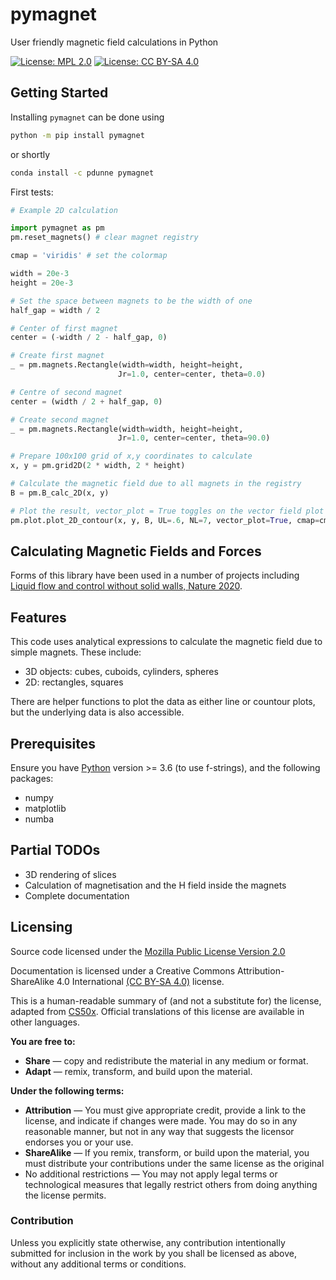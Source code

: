 # pymagnet

User friendly magnetic field calculations in Python

[![License: MPL 2.0](https://img.shields.io/badge/License-MPL%202.0-blue.svg)](https://opensource.org/licenses/MPL-2.0)
[![License: CC BY-SA 4.0](https://img.shields.io/badge/License-CC%20BY--SA%204.0-lightgrey.svg)](https://creativecommons.org/licenses/by-sa/4.0/)

## Getting Started

Installing `pymagnet` can be done using

```bash
python -m pip install pymagnet 
```

or shortly

```bash
conda install -c pdunne pymagnet
```

First tests:

```python
# Example 2D calculation

import pymagnet as pm
pm.reset_magnets() # clear magnet registry

cmap = 'viridis' # set the colormap

width = 20e-3
height = 20e-3

# Set the space between magnets to be the width of one
half_gap = width / 2 

# Center of first magnet
center = (-width / 2 - half_gap, 0)

# Create first magnet
_ = pm.magnets.Rectangle(width=width, height=height,
                        Jr=1.0, center=center, theta=0.0)

# Centre of second magnet
center = (width / 2 + half_gap, 0)

# Create second magnet
_ = pm.magnets.Rectangle(width=width, height=height,
                        Jr=1.0, center=center, theta=90.0)

# Prepare 100x100 grid of x,y coordinates to calculate
x, y = pm.grid2D(2 * width, 2 * height)

# Calculate the magnetic field due to all magnets in the registry
B = pm.B_calc_2D(x, y)

# Plot the result, vector_plot = True toggles on the vector field plot
pm.plot.plot_2D_contour(x, y, B, UL=.6, NL=7, vector_plot=True, cmap=cmap)

```

## Calculating Magnetic Fields and Forces

Forms of this library have been used in a number of projects including [Liquid flow and control without solid walls, Nature 2020](https://www.nature.com/articles/s41586-020-2254-4).

## Features

This code uses analytical expressions to calculate the magnetic field due to
simple magnets. These include:

* 3D objects: cubes, cuboids, cylinders, spheres
* 2D: rectangles, squares

There are helper functions to plot the data as either line or countour plots,
but the underlying data is also accessible.

## Prerequisites

Ensure you have [Python](https://www.anaconda.com/) version >= 3.6
 (to use f-strings), and the following packages:

* numpy
* matplotlib
* numba

## Partial TODOs

* 3D rendering of slices
* Calculation of magnetisation and the H field inside the magnets
* Complete documentation

## Licensing

Source code licensed under the [Mozilla Public License Version 2.0](https://www.mozilla.org/en-US/MPL/2.0/)

Documentation is licensed under a Creative Commons Attribution-ShareAlike 4.0 International [(CC BY-SA 4.0)](https://creativecommons.org/licenses/by-sa/4.0/) license.

This is a human-readable summary of (and not a substitute for) the license, adapted from [CS50x](https://cs50.harvard.edu/x/2021/license/). Official translations of this license are available in other languages.

**You are free to:**

* **Share** — copy and redistribute the material in any medium or format.
* **Adapt** — remix, transform, and build upon the material.

**Under the following terms:**

* **Attribution** — You must give appropriate credit, provide a link to the license, and indicate if changes were made. You may do so in any reasonable manner, but not in any way that suggests the licensor endorses you or your use.
* **ShareAlike** — If you remix, transform, or build upon the material, you must distribute your contributions under the same license as the original
* No additional restrictions — You may not apply legal terms or technological measures that legally restrict others from doing anything the license permits.

### Contribution

Unless you explicitly state otherwise, any contribution intentionally submitted
for inclusion in the work by you shall be licensed as above, without any
additional terms or conditions.
